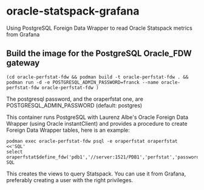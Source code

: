 # oracle-statspack-grafana
Using PostgreSQL Foreign Data Wrapper to read Oracle Statspack metrics from Grafana

## Build the image for the PostgreSQL Oracle_FDW gateway
```
(cd oracle-perfstat-fdw && podman build -t oracle-perfstat-fdw . && podman run -d -e POSTGRESQL_ADMIN_PASSWORD=franck --name oracle-perfstat-fdw oracle-perfstat-fdw )
```

The postgresql password, and the oraperfstat one, are POSTGRESQL_ADMIN_PASSWORD (default: postgres)

This container runs PostgreSQL with Laurenz Albe's Oracle Foreign Data Wrapper (using Oracle instantClient) and provides a procedure to create Foreign Data Wrapper tables, here is an example:
```
podman exec oracle-perfstat-fdw psql -e oraperfstat oraperfstat <<'SQL'
select  oraperfstat$define_fdw('pdb1','//server:1521/PDB1','perfstat','password',true,true);
SQL
```
This creates the views to query Statspack.
You can use it from Grafana, preferably creating a user with the right privileges.

